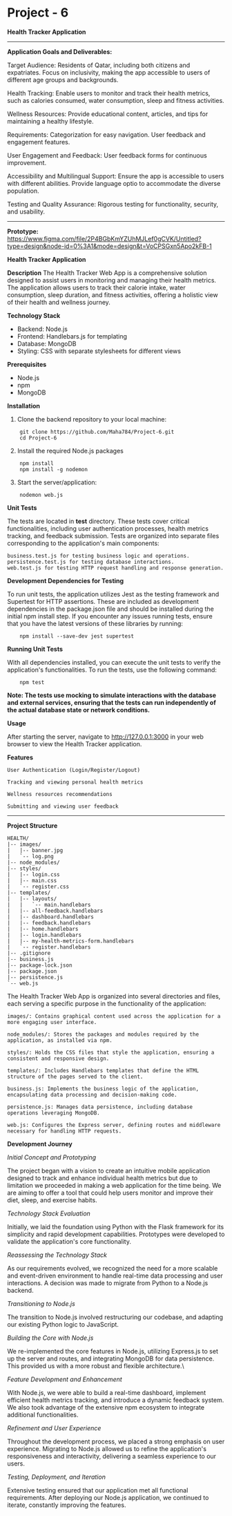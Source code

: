 # Project - 6

**Health Tracker Application**

--------------------------------------------------------------------

**Application Goals and Deliverables:**

Target Audience:
  Residents of Qatar, including both citizens and expatriates.
  Focus on inclusivity, making the app accessible to users of different age groups and backgrounds.

Health Tracking:
    Enable users to monitor and track their health metrics, such as calories consumed, water consumption, sleep and fitness activities.

Wellness Resources:
    Provide educational content, articles, and tips for maintaining a healthy lifestyle.

  Requirements:
    Categorization for easy navigation.
    User feedback and engagement features.

User Engagement and Feedback:
    User feedback forms for continuous improvement.

Accessibility and Multilingual Support:
    Ensure the app is accessible to users with different abilities.
    Provide language optio to accommodate the diverse population.

Testing and Quality Assurance:
    Rigorous testing for functionality, security, and usability.

--------------------------------------------------------------------

**Prototype:**
https://www.figma.com/file/2P4BGbKmYZUhMJLef0gCVK/Untitled?type=design&node-id=0%3A1&mode=design&t=VoCPSGxn5Apo2kFB-1

**Health Tracker Application**

**Description**
The Health Tracker Web App is a comprehensive solution designed to assist users in monitoring and managing their health metrics. The application allows users to track their calorie intake, water consumption, sleep duration, and fitness activities, offering a holistic view of their health and wellness journey.

**Technology Stack**

- Backend: Node.js
- Frontend: Handlebars.js for templating
- Database: MongoDB
- Styling: CSS with separate stylesheets for different views

**Prerequisites**
- Node.js 
- npm 
- MongoDB 

**Installation**

1. Clone the backend repository to your local machine:
```
    git clone https://github.com/Maha784/Project-6.git
    cd Project-6
```
2. Install the required Node.js packages
```
    npm install
    npm install -g nodemon
```
3. Start the server/application:

```
    nodemon web.js
```
**Unit Tests**

The tests are located in __test__ directory. These tests cover critical functionalities, including user authentication processes, health metrics tracking, and feedback submission.
Tests are organized into separate files corresponding to the application's main components:

    business.test.js for testing business logic and operations.
    persistence.test.js for testing database interactions.
    web.test.js for testing HTTP request handling and response generation.
    
**Development Dependencies for Testing**

To run unit tests, the application utilizes Jest as the testing framework and Supertest for HTTP assertions. These are included as development dependencies in the package.json file and should be installed during the initial npm install step. If you encounter any issues running tests, ensure that you have the latest versions of these libraries by running:

```
    npm install --save-dev jest supertest
```

**Running Unit Tests**

With all dependencies installed, you can execute the unit tests to verify the application's functionalities. To run the tests, use the following command:

```
    npm test
```

**Note: The tests use mocking to simulate interactions with the database and external services, ensuring that the tests can run independently of the actual database state or network conditions.**


**Usage**

After starting the server, navigate to http://127.0.0.1:3000 in your web browser to view the Health Tracker application.


**Features**

    User Authentication (Login/Register/Logout)
    
    Tracking and viewing personal health metrics
    
    Wellness resources recommendations
    
    Submitting and viewing user feedback
    

--------------------------------------------------------------------

**Project Structure**

    HEALTH/
    |-- images/
    |   |-- banner.jpg
    |   `-- log.png
    |-- node_modules/
    |-- styles/
    |   |-- login.css
    |   |-- main.css
    |   `-- register.css
    |-- templates/
    |   |-- layouts/
    |   |   `-- main.handlebars
    |   |-- all-feedback.handlebars
    |   |-- dashboard.handlebars
    |   |-- feedback.handlebars
    |   |-- home.handlebars
    |   |-- login.handlebars
    |   |-- my-health-metrics-form.handlebars
    |   `-- register.handlebars
    |-- .gitignore
    |-- business.js
    |-- package-lock.json
    |-- package.json
    |-- persistence.js
    `-- web.js

The Health Tracker Web App is organized into several directories and files, each serving a specific purpose in the functionality of the application:

    images/: Contains graphical content used across the application for a more engaging user interface.

    node_modules/: Stores the packages and modules required by the application, as installed via npm.

    styles/: Holds the CSS files that style the application, ensuring a consistent and responsive design.

    templates/: Includes Handlebars templates that define the HTML structure of the pages served to the client.

    business.js: Implements the business logic of the application, encapsulating data processing and decision-making code.

    persistence.js: Manages data persistence, including database operations leveraging MongoDB.

    web.js: Configures the Express server, defining routes and middleware necessary for handling HTTP requests.



**Development Journey**

*Initial Concept and Prototyping*

The project began with a vision to create an intuitive mobile application designed to track and
enhance individual health metrics but due to limitation we proceeded in making a web application for the time being. We are aiming to offer a tool that could help users monitor and improve their diet, sleep, and exercise habits.
  
*Technology Stack Evaluation*

Initially, we laid the foundation using Python with the Flask framework for its simplicity and rapid development capabilities. Prototypes were developed to validate the application's core functionality.

*Reassessing the Technology Stack*

As our requirements evolved, we recognized the need for a more scalable and event-driven environment to handle real-time data processing and user interactions. A decision was made to migrate from Python to a Node.js backend.

*Transitioning to Node.js*

The transition to Node.js involved restructuring our codebase, and adapting our existing Python logic to JavaScript. 

*Building the Core with Node.js*

We re-implemented the core features in Node.js, utilizing Express.js to set up the server and routes, and integrating MongoDB for data persistence. This provided us with a more robust and flexible architecture.\

*Feature Development and Enhancement*

With Node.js, we were able to build a real-time dashboard, implement efficient health metrics tracking, and introduce a dynamic feedback system. We also took advantage of the extensive npm ecosystem to integrate additional functionalities.

*Refinement and User Experience*

Throughout the development process, we placed a strong emphasis on user experience. Migrating to Node.js allowed us to refine the application's responsiveness and interactivity, delivering a seamless experience to our users.

*Testing, Deployment, and Iteration*

Extensive testing ensured that our application met all functional requirements. After deploying our Node.js application, we continued to iterate, constantly improving the features.




